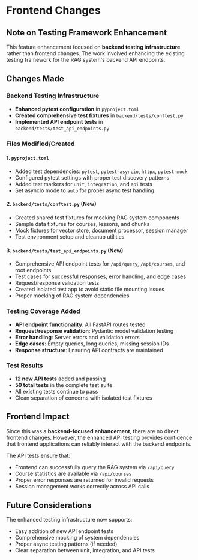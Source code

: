 # Frontend Changes

## Note on Testing Framework Enhancement

This feature enhancement focused on **backend testing infrastructure** rather than frontend changes. The work involved enhancing the existing testing framework for the RAG system's backend API endpoints.

## Changes Made

### Backend Testing Infrastructure
- **Enhanced pytest configuration** in `pyproject.toml`
- **Created comprehensive test fixtures** in `backend/tests/conftest.py`
- **Implemented API endpoint tests** in `backend/tests/test_api_endpoints.py`

### Files Modified/Created

#### 1. `pyproject.toml`
- Added test dependencies: `pytest`, `pytest-asyncio`, `httpx`, `pytest-mock`
- Configured pytest settings with proper test discovery patterns
- Added test markers for `unit`, `integration`, and `api` tests
- Set asyncio mode to `auto` for proper async test handling

#### 2. `backend/tests/conftest.py` (New)
- Created shared test fixtures for mocking RAG system components
- Sample data fixtures for courses, lessons, and chunks
- Mock fixtures for vector store, document processor, session manager
- Test environment setup and cleanup utilities

#### 3. `backend/tests/test_api_endpoints.py` (New)
- Comprehensive API endpoint tests for `/api/query`, `/api/courses`, and root endpoints
- Test cases for successful responses, error handling, and edge cases
- Request/response validation tests
- Created isolated test app to avoid static file mounting issues
- Proper mocking of RAG system dependencies

### Testing Coverage Added
- **API endpoint functionality**: All FastAPI routes tested
- **Request/response validation**: Pydantic model validation testing  
- **Error handling**: Server errors and validation errors
- **Edge cases**: Empty queries, long queries, missing session IDs
- **Response structure**: Ensuring API contracts are maintained

### Test Results
- **12 new API tests** added and passing
- **59 total tests** in the complete test suite
- All existing tests continue to pass
- Clean separation of concerns with isolated test fixtures

## Frontend Impact
Since this was a **backend-focused enhancement**, there are no direct frontend changes. However, the enhanced API testing provides confidence that frontend applications can reliably interact with the backend endpoints.

The API tests ensure that:
- Frontend can successfully query the RAG system via `/api/query`
- Course statistics are available via `/api/courses`
- Proper error responses are returned for invalid requests
- Session management works correctly across API calls

## Future Considerations
The enhanced testing infrastructure now supports:
- Easy addition of new API endpoint tests
- Comprehensive mocking of system dependencies
- Proper async testing patterns (if needed)
- Clear separation between unit, integration, and API tests